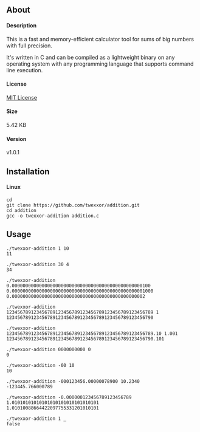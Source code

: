 ## About

#### Description
This is a fast and memory-efficient calculator tool for sums of big numbers with full precision.

It's written in C and can be compiled as a lightweight binary on any operating system with any programming language that supports command line execution.

#### License
[MIT License](https://github.com/twexxor/addition/blob/main/LICENSE)

#### Size
5.42 KB

#### Version
v1.0.1

## Installation

#### Linux
``` console
cd
git clone https://github.com/twexxor/addition.git
cd addition
gcc -o twexxor-addition addition.c
```

## Usage

``` console
./twexxor-addition 1 10
11

./twexxor-addition 30 4
34

./twexxor-addition 0.000000000000000000000000000000000000000000000000100 0.0000000000000000000000000000000000000000000000001000
0.0000000000000000000000000000000000000000000000002

./twexxor-addition 123456789123456789123456789123456789123456789123456789 1
123456789123456789123456789123456789123456789123456790

./twexxor-addition 123456789123456789123456789123456789123456789123456789.10 1.001
123456789123456789123456789123456789123456789123456790.101

./twexxor-addition 0000000000 0
0

./twexxor-addition -00 10
10

./twexxor-addition -000123456.00000078900 10.2340
-123445.766000789

./twexxor-addition -0.000000123456789123456789 1.01010101010101010101010101010101
1.01010088664422097755331201010101

./twexxor-addition 1 _
false
